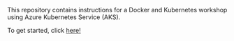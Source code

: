 This repository contains instructions for a Docker and Kubernetes workshop using Azure Kubernetes Service (AKS). 

To get started, click <a href="https://github.com/pelithne/kubernetes-workshop/blob/master/workshop.md">here!</a>
